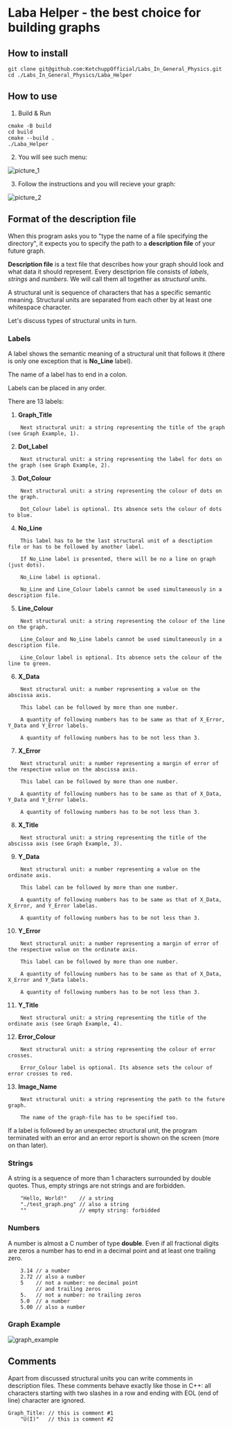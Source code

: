 # Laba Helper - the best choice for building graphs

## How to install
```
git clone git@github.com:KetchuppOfficial/Labs_In_General_Physics.git
cd ./Labs_In_General_Physics/Laba_Helper
```

## How to use

1) Build & Run
```
cmake -B build
cd build
cmake --build .
./Laba_Helper
```

2) You will see such menu:

![picture_1](/Laba_Helper/pictures/picture_1.png)

3) Follow the instructions and you will recieve your graph:

![picture_2](/Laba_Helper/pictures/picture_2.png)

## Format of the description file

When this program asks you to "type the name of a file specifying the directory", it expects you to specify the path to a **description file** of your future graph.

**Description file** is a text file that describes how your graph should look and what data it should represent. Every desctiprion file consists of *labels*, *strings* and *numbers*. We will call them all together as *structural units*.

A structural unit is sequence of characters that has a specific semantic meaning. Structural units are separated from each other by at least one whitespace character.

Let's discuss types of structural units in turn.

### Labels

A label shows the semantic meaning of a structural unit that follows it (there is only one exception that is **No_Line** label). 

The name of a label has to end in a colon.

Labels can be placed in any order.

There are 13 labels:

1) **Graph_Title**
```
    Next structural unit: a string representing the title of the graph (see Graph Example, 1).
```

2) **Dot_Label**
```
    Next structural unit: a string representing the label for dots on the graph (see Graph Example, 2).
```

3) **Dot_Colour**
```
    Next structural unit: a string representing the colour of dots on the graph.

    Dot_Colour label is optional. Its absence sets the colour of dots to blue.
```

4) **No_Line**
```
    This label has to be the last structural unit of a desctiption file or has to be followed by another label.

    If No_Line label is presented, there will be no a line on graph (just dots).

    No_Line label is optional.

    No_Line and Line_Colour labels cannot be used simultaneously in a description file.
```

5) **Line_Colour**
```
    Next structural unit: a string representing the colour of the line on the graph.

    Line_Colour and No_Line labels cannot be used simultaneously in a description file.

    Line_Colour label is optional. Its absence sets the colour of the line to green.
```

6) **X_Data**
```
    Next structural unit: a number representing a value on the abscissa axis.

    This label can be followed by more than one number.
    
    A quantity of following numbers has to be same as that of X_Error, Y_Data and Y_Error labels.
    
    A quantity of following numbers has to be not less than 3.
```

7) **X_Error**
```
    Next structural unit: a number representing a margin of error of the respective value on the abscissa axis.

    This label can be followed by more than one number.
    
    A quantity of following numbers has to be same as that of X_Data, Y_Data and Y_Error labels.
    
    A quantity of following numbers has to be not less than 3.
```

8) **X_Title**
```
    Next structural unit: a string representing the title of the abscissa axis (see Graph Example, 3).
```

9) **Y_Data**
```
    Next structural unit: a number representing a value on the ordinate axis.

    This label can be followed by more than one number.
    
    A quantity of following numbers has to be same as that of X_Data, X_Error, and Y_Error labelas.

    A quantity of following numbers has to be not less than 3.
```

10) **Y_Error**
```
    Next structural unit: a number representing a margin of error of the respective value on the ordinate axis.

    This label can be followed by more than one number. 
    
    A quantity of following numbers has to be same as that of X_Data, X_Error and Y_Data labels.
    
    A quantity of following numbers has to be not less than 3.
```

11) **Y_Title**
```
    Next structural unit: a string representing the title of the ordinate axis (see Graph Example, 4).
```

12) **Error_Colour**
```
    Next structural unit: a string representing the colour of error crosses.

    Error_Colour label is optional. Its absence sets the colour of error crosses to red.
```

13) **Image_Name**
```
    Next structural unit: a string representing the path to the future graph.
    
    The name of the graph-file has to be specified too.
```

If a label is followed by an unexpectec structural unit, the program terminated with an error and an error report is shown on the screen (more on than later).

### Strings

A string is a sequence of more than 1 characters surrounded by double quotes. Thus, empty strings are not strings and are forbidden.
```
    "Hello, World!"    // a string
    "./test_graph.png" // also a string
    ""                 // empty string: forbidded
```

### Numbers

A number is almost a C number of type **double**. Even if all fractional digits are zeros a number has to end in a decimal point and at least one trailing zero.
```
    3.14 // a number
    2.72 // also a number
    5    // not a number: no decimal point 
         // and trailing zeros
    5.   // not a number: no trailing zeros
    5.0  // a number
    5.00 // also a number
```

### Graph Example
![graph_example](/Laba_Helper/pictures/graph_example.png)

## Comments

Apart from discussed structural units you can write comments in description files. These comments behave exactly like those in C++: all characters starting with two slashes in a row and ending with EOL (end of line) character are ignored.
```
Graph_Title: // this is comment #1
    "U(I)"   // this is comment #2
```
